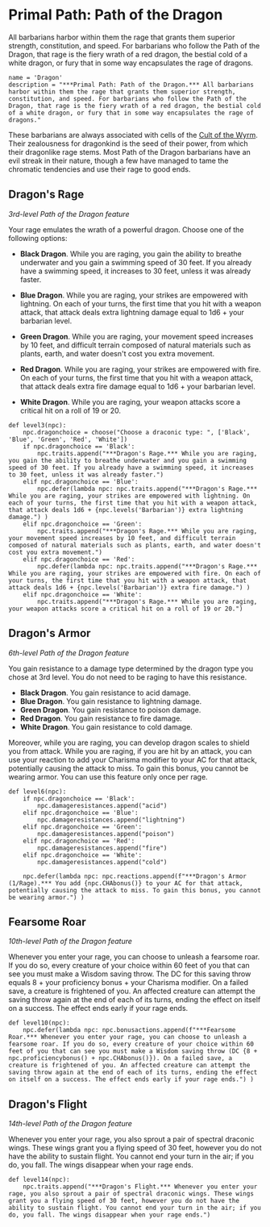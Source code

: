 # Primal Path: Path of the Dragon
All barbarians harbor within them the rage that grants them superior strength, constitution, and speed. For barbarians who follow the Path of the Dragon, that rage is the fiery wrath of a red dragon, the bestial cold of a white dragon, or fury that in some way encapsulates the rage of dragons.

```
name = 'Dragon'
description = "***Primal Path: Path of the Dragon.*** All barbarians harbor within them the rage that grants them superior strength, constitution, and speed. For barbarians who follow the Path of the Dragon, that rage is the fiery wrath of a red dragon, the bestial cold of a white dragon, or fury that in some way encapsulates the rage of dragons."
```

These barbarians are always associated with cells of the [Cult of the Wyrm](../../Organizations/CultOfTheWyrm.md). Their zealousness for dragonkind is the seed of their power, from which their dragonlike rage stems. Most Path of the Dragon barbarians have an evil streak in their nature, though a few have managed to tame the chromatic tendencies and use their rage to good ends.

## Dragon's Rage
*3rd-level Path of the Dragon feature*

Your rage emulates the wrath of a powerful dragon. Choose one of the following options:

* **Black Dragon**. While you are raging, you gain the ability to breathe underwater and you gain a swimming speed of 30 feet. If you already have a swimming speed, it increases to 30 feet, unless it was already faster.

* **Blue Dragon**. While you are raging, your strikes are empowered with lightning. On each of your turns, the first time that you hit with a weapon attack, that attack deals extra lightning damage equal to 1d6 + your barbarian level.

* **Green Dragon**. While you are raging, your movement speed increases by 10 feet, and difficult terrain composed of natural materials such as plants, earth, and water doesn't cost you extra movement.

* **Red Dragon**. While you are raging, your strikes are empowered with fire. On each of your turns, the first time that you hit with a weapon attack, that attack deals extra fire damage equal to 1d6 + your barbarian level.

* **White Dragon**. While you are raging, your weapon attacks score a critical hit on a roll of 19 or 20.

```
def level3(npc):
    npc.dragonchoice = choose("Choose a draconic type: ", ['Black', 'Blue', 'Green', 'Red', 'White'])
    if npc.dragonchoice == 'Black':
        npc.traits.append("***Dragon's Rage.*** While you are raging, you gain the ability to breathe underwater and you gain a swimming speed of 30 feet. If you already have a swimming speed, it increases to 30 feet, unless it was already faster.")
    elif npc.dragonchoice == 'Blue':
        npc.defer(lambda npc: npc.traits.append("***Dragon's Rage.*** While you are raging, your strikes are empowered with lightning. On each of your turns, the first time that you hit with a weapon attack, that attack deals 1d6 + {npc.levels('Barbarian')} extra lightning damage.") )
    elif npc.dragonchoice == 'Green':
        npc.traits.append("***Dragon's Rage.*** While you are raging, your movement speed increases by 10 feet, and difficult terrain composed of natural materials such as plants, earth, and water doesn't cost you extra movement.")
    elif npc.dragonchoice == 'Red':
        npc.defer(lambda npc: npc.traits.append("***Dragon's Rage.*** While you are raging, your strikes are empowered with fire. On each of your turns, the first time that you hit with a weapon attack, that attack deals 1d6 + {npc.levels('Barbarian')} extra fire damage.") )
    elif npc.dragonchoice == 'White':
        npc.traits.append("***Dragon's Rage.*** While you are raging, your weapon attacks score a critical hit on a roll of 19 or 20.")
```

## Dragon's Armor
*6th-level Path of the Dragon feature*

You gain resistance to a damage type determined by the dragon type you chose at 3rd level. You do not need to be raging to have this resistance.

* **Black Dragon**. You gain resistance to acid damage.
* **Blue Dragon**. You gain resistance to lightning damage.
* **Green Dragon**. You gain resistance to poison damage.
* **Red Dragon**. You gain resistance to fire damage.
* **White Dragon**. You gain resistance to cold damage.

Moreover, while you are raging, you can develop dragon scales to shield you from attack. While you are raging, if you are hit by an attack, you can use your reaction to add your Charisma modifier to your AC for that attack, potentially causing the attack to miss. To gain this bonus, you cannot be wearing armor. You can use this feature only once per rage.

```
def level6(npc):
    if npc.dragonchoice == 'Black':
        npc.damageresistances.append("acid")
    elif npc.dragonchoice == 'Blue':
        npc.damageresistances.append("lightning")
    elif npc.dragonchoice == 'Green':
        npc.damageresistances.append("poison")
    elif npc.dragonchoice == 'Red':
        npc.damageresistances.append("fire")
    elif npc.dragonchoice == 'White':
        npc.damageresistances.append("cold")

    npc.defer(lambda npc: npc.reactions.append(f"***Dragon's Armor (1/Rage).*** You add {npc.CHAbonus()} to your AC for that attack, potentially causing the attack to miss. To gain this bonus, you cannot be wearing armor.") )
```

## Fearsome Roar
*10th-level Path of the Dragon feature*

Whenever you enter your rage, you can choose to unleash a fearsome roar. If you do so, every creature of your choice within 60 feet of you that can see you must make a Wisdom saving throw. The DC for this saving throw equals 8 + your proficiency bonus + your Charisma modifier. On a failed save, a creature is frightened of you. An affected creature can attempt the saving throw again at the end of each of its turns, ending the effect on itself on a success. The effect ends early if your rage ends.

```
def level10(npc):
    npc.defer(lambda npc: npc.bonusactions.append(f"***Fearsome Roar.*** Whenever you enter your rage, you can choose to unleash a fearsome roar. If you do so, every creature of your choice within 60 feet of you that can see you must make a Wisdom saving throw (DC {8 + npc.proficiencybonus() + npc.CHAbonus()}). On a failed save, a creature is frightened of you. An affected creature can attempt the saving throw again at the end of each of its turns, ending the effect on itself on a success. The effect ends early if your rage ends.") )
```

## Dragon's Flight
*14th-level Path of the Dragon feature*

Whenever you enter your rage, you also sprout a pair of spectral draconic wings. These wings grant you a flying speed of 30 feet, however you do not have the ability to sustain flight. You cannot end your turn in the air; if you do, you fall. The wings disappear when your rage ends.

```
def level14(npc):
    npc.traits.append("***Dragon's Flight.*** Whenever you enter your rage, you also sprout a pair of spectral draconic wings. These wings grant you a flying speed of 30 feet, however you do not have the ability to sustain flight. You cannot end your turn in the air; if you do, you fall. The wings disappear when your rage ends.")
```
